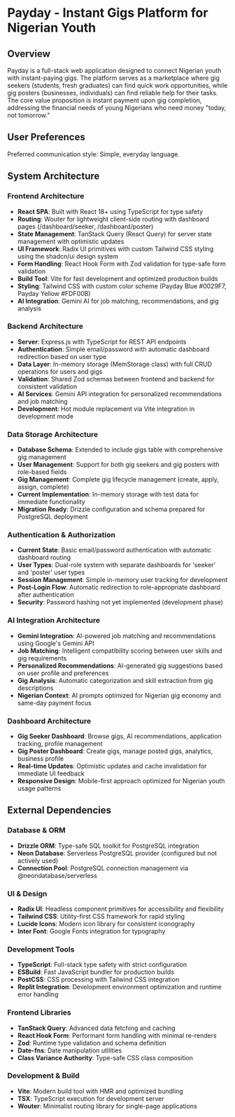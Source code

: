 # Payday - Instant Gigs Platform for Nigerian Youth

## Overview

Payday is a full-stack web application designed to connect Nigerian youth with instant-paying gigs. The platform serves as a marketplace where gig seekers (students, fresh graduates) can find quick work opportunities, while gig posters (businesses, individuals) can find reliable help for their tasks. The core value proposition is instant payment upon gig completion, addressing the financial needs of young Nigerians who need money "today, not tomorrow."

## User Preferences

Preferred communication style: Simple, everyday language.

## System Architecture

### Frontend Architecture
- **React SPA**: Built with React 18+ using TypeScript for type safety
- **Routing**: Wouter for lightweight client-side routing with dashboard pages (/dashboard/seeker, /dashboard/poster)
- **State Management**: TanStack Query (React Query) for server state management with optimistic updates
- **UI Framework**: Radix UI primitives with custom Tailwind CSS styling using the shadcn/ui design system
- **Form Handling**: React Hook Form with Zod validation for type-safe form validation
- **Build Tool**: Vite for fast development and optimized production builds
- **Styling**: Tailwind CSS with custom color scheme (Payday Blue #0029F7, Payday Yellow #FDF00B)
- **AI Integration**: Gemini AI for job matching, recommendations, and gig analysis

### Backend Architecture
- **Server**: Express.js with TypeScript for REST API endpoints
- **Authentication**: Simple email/password with automatic dashboard redirection based on user type
- **Data Layer**: In-memory storage (MemStorage class) with full CRUD operations for users and gigs
- **Validation**: Shared Zod schemas between frontend and backend for consistent validation
- **AI Services**: Gemini API integration for personalized recommendations and job matching
- **Development**: Hot module replacement via Vite integration in development mode

### Data Storage Architecture
- **Database Schema**: Extended to include gigs table with comprehensive gig management
- **User Management**: Support for both gig seekers and gig posters with role-based fields
- **Gig Management**: Complete gig lifecycle management (create, apply, assign, complete)
- **Current Implementation**: In-memory storage with test data for immediate functionality
- **Migration Ready**: Drizzle configuration and schema prepared for PostgreSQL deployment

### Authentication & Authorization
- **Current State**: Basic email/password authentication with automatic dashboard routing
- **User Types**: Dual-role system with separate dashboards for 'seeker' and 'poster' user types
- **Session Management**: Simple in-memory user tracking for development
- **Post-Login Flow**: Automatic redirection to role-appropriate dashboard after authentication
- **Security**: Password hashing not yet implemented (development phase)

### AI Integration Architecture
- **Gemini Integration**: AI-powered job matching and recommendations using Google's Gemini API
- **Job Matching**: Intelligent compatibility scoring between user skills and gig requirements
- **Personalized Recommendations**: AI-generated gig suggestions based on user profile and preferences
- **Gig Analysis**: Automatic categorization and skill extraction from gig descriptions
- **Nigerian Context**: AI prompts optimized for Nigerian gig economy and same-day payment focus

### Dashboard Architecture
- **Gig Seeker Dashboard**: Browse gigs, AI recommendations, application tracking, profile management
- **Gig Poster Dashboard**: Create gigs, manage posted gigs, analytics, business profile
- **Real-time Updates**: Optimistic updates and cache invalidation for immediate UI feedback
- **Responsive Design**: Mobile-first approach optimized for Nigerian youth usage patterns

## External Dependencies

### Database & ORM
- **Drizzle ORM**: Type-safe SQL toolkit for PostgreSQL integration
- **Neon Database**: Serverless PostgreSQL provider (configured but not actively used)
- **Connection Pool**: PostgreSQL connection management via @neondatabase/serverless

### UI & Design
- **Radix UI**: Headless component primitives for accessibility and flexibility
- **Tailwind CSS**: Utility-first CSS framework for rapid styling
- **Lucide Icons**: Modern icon library for consistent iconography
- **Inter Font**: Google Fonts integration for typography

### Development Tools
- **TypeScript**: Full-stack type safety with strict configuration
- **ESBuild**: Fast JavaScript bundler for production builds
- **PostCSS**: CSS processing with Tailwind CSS integration
- **Replit Integration**: Development environment optimization and runtime error handling

### Frontend Libraries
- **TanStack Query**: Advanced data fetching and caching
- **React Hook Form**: Performant form handling with minimal re-renders
- **Zod**: Runtime type validation and schema definition
- **Date-fns**: Date manipulation utilities
- **Class Variance Authority**: Type-safe CSS class composition

### Development & Build
- **Vite**: Modern build tool with HMR and optimized bundling
- **TSX**: TypeScript execution for development server
- **Wouter**: Minimalist routing library for single-page applications